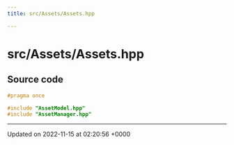 ```yaml
---
title: src/Assets/Assets.hpp

---
```


# src/Assets/Assets.hpp






## Source code

```cpp
#pragma once

#include "AssetModel.hpp"
#include "AssetManager.hpp"
```


-------------------------------

Updated on 2022-11-15 at 02:20:56 +0000
